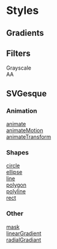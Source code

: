 # Styles

## Gradients

## Filters
Grayscale<br>
AA

## SVGesque
### Animation
[animate](https://developer.mozilla.org/en-US/docs/Web/SVG/Element/animate)<br>
[animateMotion](https://developer.mozilla.org/en-US/docs/Web/SVG/Element/animateMotion)<br>
[animateTransform](https://developer.mozilla.org/en-US/docs/Web/SVG/Element/animateTransform)<br>

### Shapes
[circle](https://developer.mozilla.org/en-US/docs/Web/SVG/Element/circle)<br>
[ellipse](https://developer.mozilla.org/en-US/docs/Web/SVG/Element/ellipse)<br>
[line](https://developer.mozilla.org/en-US/docs/Web/SVG/Element/line)<br>
[polygon](https://developer.mozilla.org/en-US/docs/Web/SVG/Element/polygon)<br>
[polyline](https://developer.mozilla.org/en-US/docs/Web/SVG/Element/polyline)<br>
[rect](https://developer.mozilla.org/en-US/docs/Web/SVG/Element/rect)<br>

### Other
[mask](https://developer.mozilla.org/en-US/docs/Web/SVG/Element/mask)<br>
[linearGradient](https://developer.mozilla.org/en-US/docs/Web/SVG/Element/linearGradient)<br>
[radialGradiant](https://developer.mozilla.org/en-US/docs/Web/SVG/Element/radialGradient)<br>
